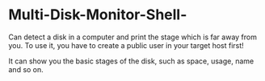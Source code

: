 Multi-Disk-Monitor-Shell-
=========================

Can detect a disk in a computer and print the stage which is far away from you. 
To use it, you have to create a public user in your target host first!

It can show you the basic stages of the disk, such as space, usage, name and so on.

